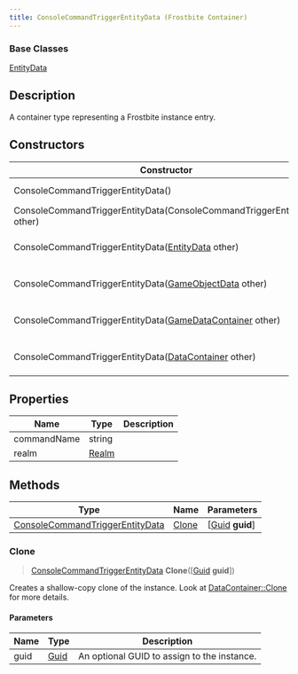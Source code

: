 ```yaml
---
title: ConsoleCommandTriggerEntityData (Frostbite Container)
---
```

### Base Classes

[EntityData](EntityData)

## Description

A container type representing a Frostbite instance entry.

## Constructors

| Constructor                                                                                | Description                                                                                                                                           |
| ------------------------------------------------------------------------------------------ | ----------------------------------------------------------------------------------------------------------------------------------------------------- |
| ConsoleCommandTriggerEntityData()                                                          | Create a new instance of this container type.                                                                                                         |
| ConsoleCommandTriggerEntityData(ConsoleCommandTriggerEntityData other)                     | Create a reference copy of an instance of the same type.                                                                                              |
| ConsoleCommandTriggerEntityData([EntityData](EntityData) other)                            | Upcast an instance of type [EntityData](EntityData) to [ConsoleCommandTriggerEntityData](ConsoleCommandTriggerEntityData).                            |
| ConsoleCommandTriggerEntityData([GameObjectData](GameObjectData) other)                    | Upcast an instance of type [GameObjectData](GameObjectData) to [ConsoleCommandTriggerEntityData](ConsoleCommandTriggerEntityData).                    |
| ConsoleCommandTriggerEntityData([GameDataContainer](GameDataContainer) other)              | Upcast an instance of type [GameDataContainer](GameDataContainer) to [ConsoleCommandTriggerEntityData](ConsoleCommandTriggerEntityData).              |
| ConsoleCommandTriggerEntityData([DataContainer](/vext/ref/cls/shr/datacontainer) other) | Upcast an instance of type [DataContainer](/vext/ref/cls/shr/datacontainer) to [ConsoleCommandTriggerEntityData](ConsoleCommandTriggerEntityData). |

## Properties

| Name        | Type           | Description |
| ----------- | -------------- | ----------- |
| commandName | string         |             |
| realm       | [Realm](Realm) |             |

## Methods

| Type                                                               | Name            | Parameters                                     |
| ------------------------------------------------------------------ | --------------- | ---------------------------------------------- |
| [ConsoleCommandTriggerEntityData](ConsoleCommandTriggerEntityData) | [Clone](#clone) | \[[Guid](/vext/ref/cls/shr/guid) **guid**\] |

### Clone

> [ConsoleCommandTriggerEntityData](ConsoleCommandTriggerEntityData) **Clone**(\[[Guid](/vext/ref/cls/shr/guid) **guid**\])

Creates a shallow-copy clone of the instance. Look at [DataContainer::Clone](/vext/ref/cls/shr/datacontainer#clone) for more details.

#### Parameters

| Name | Type         | Description                                 |
| ---- | ------------ | ------------------------------------------- |
| guid | [Guid](Guid) | An optional GUID to assign to the instance. |
